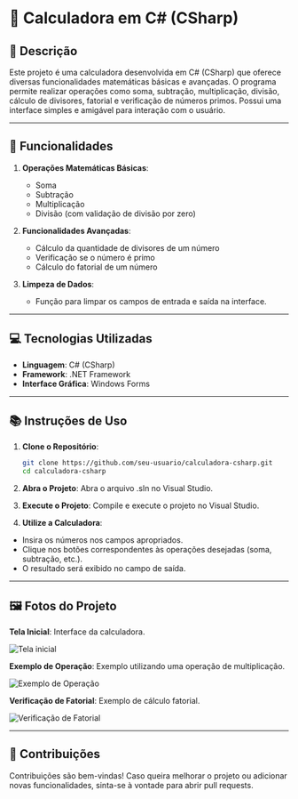 # 🧮 **Calculadora em C# (CSharp)**

## 📄 **Descrição**

Este projeto é uma calculadora desenvolvida em C# (CSharp) que oferece diversas funcionalidades matemáticas básicas e avançadas. O programa permite realizar operações como soma, subtração, multiplicação, divisão, cálculo de divisores, fatorial e verificação de números primos. Possui uma interface simples e amigável para interação com o usuário.

---

## 🚀 **Funcionalidades**

1. **Operações Matemáticas Básicas**:
   - Soma
   - Subtração
   - Multiplicação
   - Divisão (com validação de divisão por zero)

2. **Funcionalidades Avançadas**:
   - Cálculo da quantidade de divisores de um número
   - Verificação se o número é primo
   - Cálculo do fatorial de um número

3. **Limpeza de Dados**:
   - Função para limpar os campos de entrada e saída na interface.

---

## 💻 **Tecnologias Utilizadas**

- **Linguagem**: C# (CSharp)
- **Framework**: .NET Framework
- **Interface Gráfica**: Windows Forms

---

## 📚 **Instruções de Uso**

1. **Clone o Repositório**:
   ```bash
   git clone https://github.com/seu-usuario/calculadora-csharp.git
   cd calculadora-csharp


2. **Abra o Projeto**:
Abra o arquivo .sln no Visual Studio.


3. **Execute o Projeto**:
Compile e execute o projeto no Visual Studio.

4. **Utilize a Calculadora**:

* Insira os números nos campos apropriados.
* Clique nos botões correspondentes às operações desejadas (soma, subtração, etc.).
* O resultado será exibido no campo de saída.

---

## 🖼️ **Fotos do Projeto**

**Tela Inicial**: Interface da calculadora.

![Tela inicial](https://github.com/user-attachments/assets/1913a435-65d9-4d55-9654-acb23f0187ba)


**Exemplo de Operação**: Exemplo utilizando uma operação de multiplicação.

![Exemplo de Operação](https://github.com/user-attachments/assets/f3bb5ffe-6034-43c7-ae26-a43183d30689)


**Verificação de Fatorial**: Exemplo de cálculo fatorial.

![Verificação de Fatorial](https://github.com/user-attachments/assets/4ad0c594-8c94-4dd2-bd28-4ce2ecdfa109)


---

## 🤝 **Contribuições**

Contribuições são bem-vindas! Caso queira melhorar o projeto ou adicionar novas funcionalidades, sinta-se à vontade para abrir pull requests.
